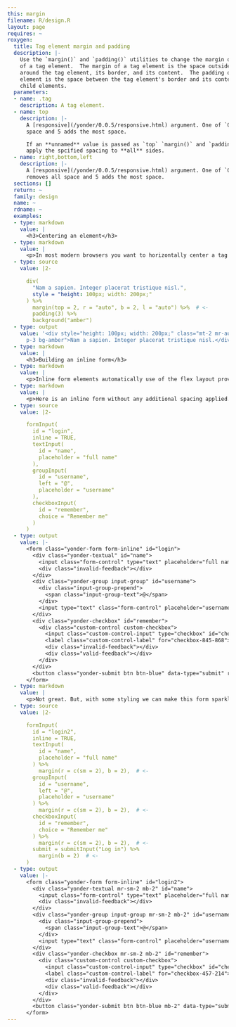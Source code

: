 ```yaml
---
this: margin
filename: R/design.R
layout: page
requires: ~
roxygen:
  title: Tag element margin and padding
  description: |-
    Use the `margin()` and `padding()` utilities to change the margin or padding
    of a tag element.  The margin of a tag element is the space outside and
    around the tag element, its border, and its content.  The padding of a tag
    element is the space between the tag element's border and its content or
    child elements.
  parameters:
  - name: .tag
    description: A tag element.
  - name: top
    description: |-
      A [responsive](/yonder/0.0.5/responsive.html) argument. One of `0:5` or `"auto"`. 0 removes all
      space and 5 adds the most space.

      If an **unnamed** value is passed as `top` `margin()` and `padding()` will
      apply the spcified spacing to **all** sides.
  - name: right,bottom,left
    description: |-
      A [responsive](/yonder/0.0.5/responsive.html) argument. One of `0:5` or `"auto"`. 0
      removes all space and 5 adds the most space.
  sections: []
  return: ~
  family: design
  name: ~
  rdname: ~
  examples:
  - type: markdown
    value: |
      <h3>Centering an element</h3>
  - type: markdown
    value: |
      <p>In most modern browsers you want to horizontally center a tag element using the flex layout. Alternatively, you can horizontally center an element using <code>margin(&lt;TAG&gt;, right = &quot;auto&quot;, left = &quot;auto&quot;)</code>.</p>
  - type: source
    value: |2-

      div(
        "Nam a sapien. Integer placerat tristique nisl.",
        style = "height: 100px; width: 200px;"
      ) %>%
        margin(top = 2, r = "auto", b = 2, l = "auto") %>%  # <-
        padding(3) %>%
        background("amber")
  - type: output
    value: '<div style="height: 100px; width: 200px;" class="mt-2 mr-auto mb-2 ml-auto
      p-3 bg-amber">Nam a sapien. Integer placerat tristique nisl.</div>'
  - type: markdown
    value: |
      <h3>Building an inline form</h3>
  - type: markdown
    value: |
      <p>Inline form elements automatically use of the flex layout providing you a means of creating condensed sets of inputs. However you may need to adjust the spacing of the form's child elements.</p>
  - type: markdown
    value: |
      <p>Here is an inline form without any additional spacing applied.</p>
  - type: source
    value: |2-

      formInput(
        id = "login",
        inline = TRUE,
        textInput(
          id = "name",
          placeholder = "full name"
        ),
        groupInput(
          id = "username",
          left = "@",
          placeholder = "username"
        ),
        checkboxInput(
          id = "remember",
          choice = "Remember me"
        )
      )
  - type: output
    value: |-
      <form class="yonder-form form-inline" id="login">
        <div class="yonder-textual" id="name">
          <input class="form-control" type="text" placeholder="full name"/>
          <div class="invalid-feedback"></div>
        </div>
        <div class="yonder-group input-group" id="username">
          <div class="input-group-prepend">
            <span class="input-group-text">@</span>
          </div>
          <input type="text" class="form-control" placeholder="username"/>
        </div>
        <div class="yonder-checkbox" id="remember">
          <div class="custom-control custom-checkbox">
            <input class="custom-control-input" type="checkbox" id="checkbox-845-868" data-value="Remember me"/>
            <label class="custom-control-label" for="checkbox-845-868">Remember me</label>
            <div class="invalid-feedback"></div>
            <div class="valid-feedback"></div>
          </div>
        </div>
        <button class="yonder-submit btn btn-blue" data-type="submit" role="button">Submit</button>
      </form>
  - type: markdown
    value: |
      <p>Not great. But, with some styling we can make this form sparkle. Notice we are also adjusting the default submit button added to the form input.</p>
  - type: source
    value: |2-

      formInput(
        id = "login2",
        inline = TRUE,
        textInput(
          id = "name",
          placeholder = "full name"
        ) %>%
          margin(r = c(sm = 2), b = 2),  # <-
        groupInput(
          id = "username",
          left = "@",
          placeholder = "username"
        ) %>%
          margin(r = c(sm = 2), b = 2),  # <-
        checkboxInput(
          id = "remember",
          choice = "Remember me"
        ) %>%
          margin(r = c(sm = 2), b = 2),  # <-
        submit = submitInput("Log in") %>%
          margin(b = 2)  # <-
      )
  - type: output
    value: |-
      <form class="yonder-form form-inline" id="login2">
        <div class="yonder-textual mr-sm-2 mb-2" id="name">
          <input class="form-control" type="text" placeholder="full name"/>
          <div class="invalid-feedback"></div>
        </div>
        <div class="yonder-group input-group mr-sm-2 mb-2" id="username">
          <div class="input-group-prepend">
            <span class="input-group-text">@</span>
          </div>
          <input type="text" class="form-control" placeholder="username"/>
        </div>
        <div class="yonder-checkbox mr-sm-2 mb-2" id="remember">
          <div class="custom-control custom-checkbox">
            <input class="custom-control-input" type="checkbox" id="checkbox-457-214" data-value="Remember me"/>
            <label class="custom-control-label" for="checkbox-457-214">Remember me</label>
            <div class="invalid-feedback"></div>
            <div class="valid-feedback"></div>
          </div>
        </div>
        <button class="yonder-submit btn btn-blue mb-2" data-type="submit" role="button">Log in</button>
      </form>
---
```

